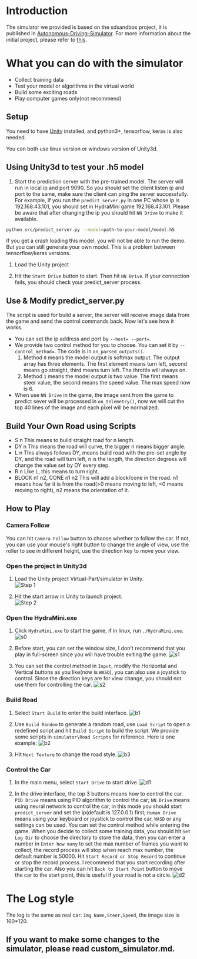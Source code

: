 <!--
 * @Author: Sauron Wu
 * @GitHub: wutianze
 * @Email: 1369130123qq@gmail.com
 * @Date: 2019-09-23 10:12:28
 * @LastEditors: Please set LastEditors
 * @LastEditTime: 2020-02-17 20:04:37
 * @Description: 
 -->
# Introduction
The simulator we provided is based on the sdsandbox project, it is published in [Autonomous-Driving-Simulator](github.com/wutianze/Autonomous-Driving-Simulator). For more information about the initial project, please refer to [this](https://github.com/tawnkramer/sdsandbox). 

# What you can do with the simulator
- Collect training data
- Test your model or algorithms in the virtual world
- Build some exciting roads
- Play computer games only(not recommend)

## Setup

You need to have [Unity](https://unity3d.com/get-unity/download) installed, and python3+, tensorflow, keras is also needed.

You can both use linux version or windows version of Unity3d. 

## Using Unity3d to test your .h5 model

1) Start the prediction server with the pre-trained model. The server will run in local ip and port 9090. So you should set the client listen ip and port to the same, make sure the client can ping the server successfully. For example, if you run the `predict_server.py` in one PC whose ip is 192.168.43.101, you should set in HydraMini game 192.168.43.101. Please be aware that after changing the ip you should hit `NN Drive` to make it available.  

```bash
python src/predict_server.py --model=path-to-your-model/model.h5
```
 If you get a crash loading this model, you will not be able to run the demo. But you can still generate your own model. This is a problem between tensorflow/keras versions. 
 
1) Load the Unity project 

2) Hit the `Start Drive` button to start. Then hit `NN Drive`. If your connection fails, you should check your predict_server process. 

## Use & Modify predict_server.py
The script is used for build a server, the server will receive image data from the game and send the control commands back. Now let's see how it works.
- You can set the ip address and port by `--host= --port=`.
- We provide two control method for you to choose. You can set it by `--control_method=`. The code is in `on_parsed_outputs()`.
    1. Method `0` means the model output is softmax output. The output array has three elements. The first element means turn left, second means go straight, third means turn left. The throttle will always on.
    2. Method `1` means the model output is two value. The first means steer value, the second means the speed value. The max speed now is 6.
- When use `NN Drive` in the game, the image sent from the game to predict sever will be processed in `on_telemetry()`, now we will cut the top 40 lines of the image and each pixel will be normalized.

## Build Your Own Road using Scripts
- S n
    This means to build straight road for n length.
- DY n
    This means the road will curve, the bigger n means bigger angle.
- L n
    This always follows DY, means build road with the pre-set angle by DY, and the road will turn left, n is the length, the direction degrees will change the value set by DY every step.
- R n
    Like L, this means to turn right.
- BLOCK n1 n2, CONE n1 n2
    This will add a block/cone in the road. n1 means how far it is from the road(>0 means moving to left, <0 means moving to right), n2 means the orientation of it.

## How to Play
### Camera Follow
You can hit `Camera Follow` button to choose whether to follow the car. If not, you can use your mouse's right button to change the angle of view, use the roller to see in different height, use the direction key to move your view.
### Open the project in Unity3d
1) Load the Unity project Virtual-Part/simulator in Unity.  
![Step 1](./1.PNG)  

2) Hit the start arrow in Unity to launch project.  
![Step 2](./2.PNG)

### Open the HydraMini.exe
1) Click `HydraMini.exe` to start the game, if in linux, run `./HydraMini.exe`.
![s0](./start0.PNG)

2) Before start, you can set the window size, I don't recommend that you play in full-screen since you will have trouble exiting the game.
![s1](./start1.PNG)

3) You can set the control method in `Input`, modify the Horizontal and Vertical buttons as you like(now is `WASD`), you can also use a joystick to control. Since the direction keys are for view change, you should not use them for controlling the car.
![s2](./start2.PNG)

### Build Road
1) Select `Start Build` to enter the build interface.
![b1](./build0.PNG)

1) Use `Build Random` to generate a random road, use `Load Script` to open a redefined script and hit `Build Script` to build the script. We provide some scripts in `simulator\Road Scripts` for reference. Here is one example:
![b2](./build1.PNG)

3) Hit `Next Texture` to change the road style.
![b3](./build2.PNG)

### Control the Car
1) In the main menu, select `Start Drive` to start drive.
![d1](./drive0.PNG)

2) In the drive interface, the top 3 buttons means how to control the car. `PID Drive` means using PID algorithm to control the car; `NN Drive` means using neural network to control the car, in this mode you should start `predict_server` and set the ip(default is 127.0.0.1) first; `Human Drive` means using your keyboard or joystick to control the car, `WASD` or any settings can be used. You can set the control method while entering the game.
When you decide to collect some training data, you should hit `Set Log Dir` to choose the directory to store the data, then you can enter a number in `Enter how many` to set the max number of frames you want to collect, the record process will stop when reach max number, the default number is 50000. Hit `Start Record or Stop Record` to continue or stop the record process. I recommend that you start recording after starting the car. Also you can hit `Back to Start Point` button to move the car to the start point, this is useful if your road is not a circle.
![d2](./drive1.PNG)

# The Log style
The log is the same as real car: `Img Name,Steer,Speed`, the image size is 160*120.

## If you want to make some changes to the simulator, please read custom_simulator.md.


